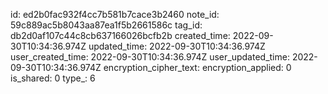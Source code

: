 id: ed2b0fac932f4cc7b581b7cace3b2460
note_id: 59c889ac5b8043aa87ea1f5b2661586c
tag_id: db2d0af107c44c8cb637166026bcfb2b
created_time: 2022-09-30T10:34:36.974Z
updated_time: 2022-09-30T10:34:36.974Z
user_created_time: 2022-09-30T10:34:36.974Z
user_updated_time: 2022-09-30T10:34:36.974Z
encryption_cipher_text: 
encryption_applied: 0
is_shared: 0
type_: 6